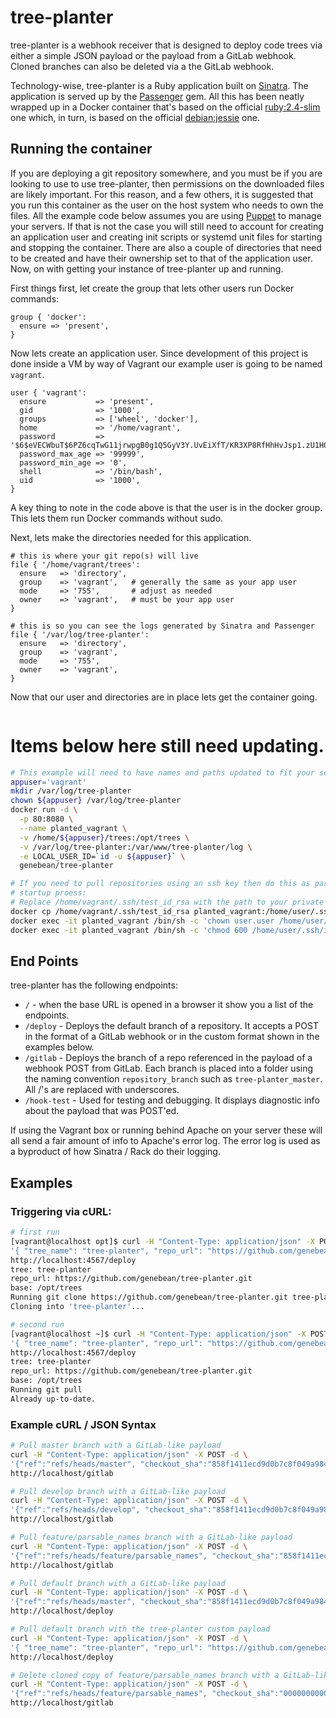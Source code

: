 # tree-planter

tree-planter is a webhook receiver that is designed to deploy code trees via
either a simple JSON payload or the payload from a GitLab webhook. Cloned
branches can also be deleted via a the GitLab webhook.

Technology-wise, tree-planter is a Ruby application built on [Sinatra][sinatra]. The application is served up by the [Passenger][passenger]
gem. All this has been neatly wrapped up in a Docker container that's based on
the official [ruby:2.4-slim][ruby:2.4-slim] one which, in turn, is based on
the official [debian:jessie][debian:jessie] one.

## Running the container

If you are deploying a git repository somewhere, and you must be if you are
looking to use to use tree-planter, then permissions on the downloaded files
are likely important. For this reason, and a few others, it is suggested that
you run this container as the user on the host system who needs to own the
files. All the example code below assumes you are using [Puppet][puppet]
to manage your servers. If that is not the case you will still need to account
for creating an application user and creating init scripts or systemd unit
files for starting and stopping the container. There are also a couple of
directories that need to be created and have their ownership set to that of the
application user. Now, on with getting your instance of tree-planter up and
running.

First things first, let create the group that lets other users run Docker commands:

```puppet
group { 'docker':
  ensure => 'present',
}
```

Now lets create an application user. Since development of this
project is done inside a VM by way of Vagrant our example user is going to be
named `vagrant`.

```puppet
user { 'vagrant':
  ensure           => 'present',
  gid              => '1000',
  groups           => ['wheel', 'docker'],
  home             => '/home/vagrant',
  password         => '$6$eVECWbuT$6PZ6cqTwG11jrwpgB0g1Q5GyV3Y.UvEiXfT/KR3XP8RfHhHvJsp1.zU1H0ljuhFnw39r.HoSQiXm/RxcqCBQ7/',
  password_max_age => '99999',
  password_min_age => '0',
  shell            => '/bin/bash',
  uid              => '1000',
}
```

A key thing to note in the code above is that the user is in the docker group. This lets them run Docker commands without sudo.

Next, lets make the directories needed for this application.

```puppet
# this is where your git repo(s) will live
file { '/home/vagrant/trees':
  ensure   => 'directory',
  group    => 'vagrant',   # generally the same as your app user
  mode     => '755',       # adjust as needed
  owner    => 'vagrant',   # must be your app user
}

# this is so you can see the logs generated by Sinatra and Passenger
file { '/var/log/tree-planter':
  ensure   => 'directory',
  group    => 'vagrant',
  mode     => '755',
  owner    => 'vagrant',
}
```

Now that our user and directories are in place lets get the container going.

```puppet

```

# Items below here still need updating.

```bash
# This example will need to have names and paths updated to fit your setup.
appuser='vagrant'
mkdir /var/log/tree-planter
chown ${appuser} /var/log/tree-planter
docker run -d \
  -p 80:8080 \
  --name planted_vagrant \
  -v /home/${appuser}/trees:/opt/trees \
  -v /var/log/tree-planter:/var/www/tree-planter/log \
  -e LOCAL_USER_ID=`id -u ${appuser}` \
  genebean/tree-planter

# If you need to pull repositories using an ssh key then do this as part of your
# startup proess:
# Replace /home/vagrant/.ssh/test_id_rsa with the path to your private key
docker cp /home/vagrant/.ssh/test_id_rsa planted_vagrant:/home/user/.ssh/id_rsa
docker exec -it planted_vagrant /bin/sh -c 'chown user.user /home/user/.ssh/id_rsa'
docker exec -it planted_vagrant /bin/sh -c 'chmod 600 /home/user/.ssh/id_rsa'
```


## End Points

tree-planter has the following endpoints:  
* `/` - when the base URL is opened in a browser it show you a list of the
  endpoints.  
* `/deploy` - Deploys the default branch of a repository. It accepts a POST in
  the format of a GitLab webhook or in the custom format shown in the examples
  below.  
* `/gitlab` - Deploys the branch of a repo referenced in the payload of a
  webhook POST from GitLab. Each branch is placed into a folder using the naming
  convention `repository_branch` such as `tree-planter_master`. All /'s are
  replaced with underscores.  
* `/hook-test` - Used for testing and debugging. It displays diagnostic info
  about the payload that was POST'ed.

If using the Vagrant box or running behind Apache on your server these will all
send a fair amount of info to Apache's error log. The error log is used as a
byproduct of how Sinatra / Rack do their logging.


## Examples

### Triggering via cURL:

```bash
# first run
[vagrant@localhost opt]$ curl -H "Content-Type: application/json" -X POST -d \
'{ "tree_name": "tree-planter", "repo_url": "https://github.com/genebean/tree-planter.git" }' \
http://localhost:4567/deploy
tree: tree-planter
repo_url: https://github.com/genebean/tree-planter.git
base: /opt/trees
Running git clone https://github.com/genebean/tree-planter.git tree-planter
Cloning into 'tree-planter'...

# second run
[vagrant@localhost ~]$ curl -H "Content-Type: application/json" -X POST -d \
'{ "tree_name": "tree-planter", "repo_url": "https://github.com/genebean/tree-planter.git" }' \
http://localhost:4567/deploy
tree: tree-planter
repo_url: https://github.com/genebean/tree-planter.git
base: /opt/trees
Running git pull
Already up-to-date.
```

### Example cURL / JSON Syntax

```bash
# Pull master branch with a GitLab-like payload
curl -H "Content-Type: application/json" -X POST -d \
'{"ref":"refs/heads/master", "checkout_sha":"858f1411ecd9d0b7c8f049a98412d1b3dcb68eae", "repository":{"name":"tree-planter", "url":"https://github.com/genebean/tree-planter.git" }}' \
http://localhost/gitlab

# Pull develop branch with a GitLab-like payload
curl -H "Content-Type: application/json" -X POST -d \
'{"ref":"refs/heads/develop", "checkout_sha":"858f1411ecd9d0b7c8f049a98412d1b3dcb68eae", "repository":{"name":"tree-planter", "url":"https://github.com/genebean/tree-planter.git" }}' \
http://localhost/gitlab

# Pull feature/parsable_names branch with a GitLab-like payload
curl -H "Content-Type: application/json" -X POST -d \
'{"ref":"refs/heads/feature/parsable_names", "checkout_sha":"858f1411ecd9d0b7c8f049a98412d1b3dcb68eae", "repository":{"name":"tree-planter", "url":"https://github.com/genebean/tree-planter.git" }}' \
http://localhost/gitlab

# Pull default branch with a GitLab-like payload
curl -H "Content-Type: application/json" -X POST -d \
'{"ref":"refs/heads/master", "checkout_sha":"858f1411ecd9d0b7c8f049a98412d1b3dcb68eae", "repository":{"name":"tree-planter", "url":"https://github.com/genebean/tree-planter.git" }}' \
http://localhost/deploy

# Pull default branch with the tree-planter custom payload
curl -H "Content-Type: application/json" -X POST -d \
'{ "tree_name": "tree-planter", "repo_url": "https://github.com/genebean/tree-planter.git" }' \
http://localhost/deploy

# Delete cloned copy of feature/parsable_names branch with a GitLab-like payload
curl -H "Content-Type: application/json" -X POST -d \
'{"ref":"refs/heads/feature/parsable_names", "checkout_sha":"0000000000000000000000000000000000000000", "repository":{"name":"tree-planter", "url":"https://github.com/genebean/tree-planter.git" }}' \
http://localhost/gitlab
```

[debian:jessie]: https://hub.docker.com/_/debian/
[passenger]: https://www.phusionpassenger.com
[puppet]: https://puppet.com
[ruby:2.4-slim]: https://hub.docker.com/_/ruby/
[sinatra]: http://www.sinatrarb.com
